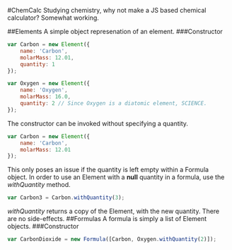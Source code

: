 #ChemCalc
Studying chemistry, why not make a JS based chemical calculator?
Somewhat working.

##Elements
A simple object represenation of an element.
###Constructor
```javascript
var Carbon = new Element({
	name: 'Carbon',
	molarMass: 12.01,
	quantity: 1
});

var Oxygen = new Element({
	name: 'Oxygen',
	molarMass: 16.0,
	quantity: 2 // Since Oxygen is a diatomic element, SCIENCE.
});
```
The constructor can be invoked without specifying a quantity.
```javascript
var Carbon = new Element({
	name: 'Carbon',
	molarMass: 12.01
});
```
This only poses an issue if the quantity is left empty within a Formula object.
In order to use an Element with a __null__ quantity in a formula, use the _withQuantity_ method.
```javascript
var Carbon3 = Carbon.withQuantity(3);
```
_withQuantity_ returns a copy of the Element, with the new quantity. There are no side-effects.
##Formulas
A formula is simply a list of Element objects. 
###Constructor
```javascript
var CarbonDioxide = new Formula([Carbon, Oxygen.withQuantity(2)]);
```